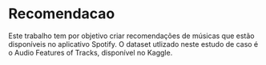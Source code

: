 # Recomendacao
Este trabalho tem por objetivo criar recomendações de músicas que estão disponíveis no aplicativo Spotify. O dataset utlizado neste estudo de caso é o Audio Features of Tracks, disponível no Kaggle.
